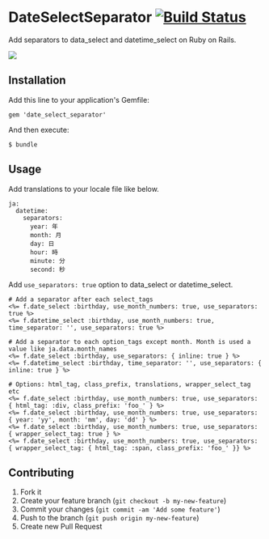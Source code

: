 # DateSelectSeparator [![Build Status](https://travis-ci.org/rono23/date_select_separator.svg?branch=master)](https://travis-ci.org/rono23/date_select_separator)

Add separators to data_select and datetime_select on Ruby on Rails.

![](https://cloud.githubusercontent.com/assets/26753/14019368/c98d9f7e-f215-11e5-8ad4-0c91297640c3.png)

## Installation

Add this line to your application's Gemfile:

    gem 'date_select_separator'

And then execute:

    $ bundle

## Usage

Add translations to your locale file like below.

    ja:
      datetime:
        separators:
          year: 年
          month: 月
          day: 日
          hour: 時
          minute: 分
          second: 秒

Add `use_separators: true` option to data_select or datetime_select.

    # Add a separator after each select_tags
    <%= f.date_select :birthday, use_month_numbers: true, use_separators: true %>
    <%= f.datetime_select :birthday, use_month_numbers: true, time_separator: '', use_separators: true %>

    # Add a separator to each option_tags except month. Month is used a value like ja.data.month_names
    <%= f.date_select :birthday, use_separators: { inline: true } %>
    <%= f.datetime_select :birthday, time_separator: '', use_separators: { inline: true } %>

    # Options: html_tag, class_prefix, translations, wrapper_select_tag etc
    <%= f.date_select :birthday, use_month_numbers: true, use_separators: { html_tag: :div, class_prefix: 'foo_' } %>
    <%= f.date_select :birthday, use_month_numbers: true, use_separators: { year: 'yy', month: 'mm', day: 'dd' } %>
    <%= f.date_select :birthday, use_month_numbers: true, use_separators: { wrapper_select_tag: true } %>
    <%= f.date_select :birthday, use_month_numbers: true, use_separators: { wrapper_select_tag: { html_tag: :span, class_prefix: 'foo_' }} %>

## Contributing

1. Fork it
2. Create your feature branch (`git checkout -b my-new-feature`)
3. Commit your changes (`git commit -am 'Add some feature'`)
4. Push to the branch (`git push origin my-new-feature`)
5. Create new Pull Request

